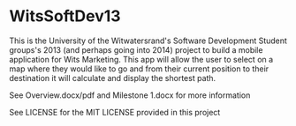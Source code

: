 WitsSoftDev13
=============

This is the University of the Witwatersrand's Software Development Student groups's 2013 (and perhaps going into 2014) project to build a mobile application for Wits Marketing. This app will allow the user to select on a map where they would like to go and from their current position to their destination it will calculate and display the shortest path.

See Overview.docx/pdf and Milestone 1.docx for more information

See LICENSE for the MIT LICENSE provided in this project
